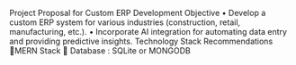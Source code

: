 
Project Proposal for Custom ERP Development 
Objective 
• Develop a custom ERP system for various industries (construction, retail, manufacturing, etc.).
• Incorporate AI integration for automating data entry and providing predictive insights. 
Technology Stack Recommendations MERN Stack  Database : SQLite or MONGODB
